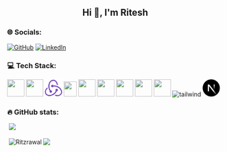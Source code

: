 <!--## ✨ About Me:-->
  <h2 align="center">Hi 👋, I'm Ritesh</h2>
<p align="center">
  <a  align="center" href="https://github.com/Ritzrawal/readme-typing-svg"></a>
</p>


### 🌐 Socials:

<p>
  <a href="https://github.com/Ritzrawal">
  <img src="https://img.shields.io/badge/GitHub-100000?style=for-the-badge&logo=github&logoColor=white" alt="GitHub"></a>
  <a href="https://www.linkedin.com/in/rawal-ritesh/">
  <img src="https://img.shields.io/badge/linkedin-%230077B5.svg?style=for-the-badge&logo=linkedin&logoColor=white" alt="LinkedIn"></a>
</p>

### 💻 Tech Stack:

<p>
    <img src="https://cdn.jsdelivr.net/gh/devicons/devicon/icons/react/react-original-wordmark.svg" height="40" width="40"/>
    <img src="https://cdn.jsdelivr.net/gh/devicons/devicon/icons/xcode/xcode-original.svg" height="40" width="40"/>
   <img src="https://raw.githubusercontent.com/devicons/devicon/master/icons/redux/redux-original.svg" alt="redux" width="40" height="40"/>
    <img src="https://cdn.jsdelivr.net/gh/devicons/devicon/icons/typescript/typescript-original.svg" height="35" width="30"/>
    <img src="https://cdn.jsdelivr.net/gh/devicons/devicon/icons/html5/html5-original-wordmark.svg" height="40" width="40"/>
    <img src="https://cdn.jsdelivr.net/gh/devicons/devicon/icons/css3/css3-original-wordmark.svg" height="40" width="40"/>
    <img src="https://cdn.jsdelivr.net/gh/devicons/devicon/icons/nodejs/nodejs-original-wordmark.svg" height="40" width="40"/>
    <img src="https://cdn.jsdelivr.net/gh/devicons/devicon/icons/mongodb/mongodb-original-wordmark.svg" height="40" width="40"/>
    <img src="https://cdn.jsdelivr.net/gh/devicons/devicon/icons/androidstudio/androidstudio-original.svg" height="40" width="40"/>
    <img src="https://www.vectorlogo.zone/logos/tailwindcss/tailwindcss-icon.svg" alt="tailwind" width="40" height="40"/>
    <img src="https://raw.githubusercontent.com/devicons/devicon/master/icons/nextjs/nextjs-original.svg" alt="nextjs" width="40" height="40"/>

</p>

### 🔥 GitHub stats:

<!-- GitHub Readme Streak Stats -->
  &nbsp;![](https://komarev.com/ghpvc/?username=Ritzrawal&color=brightgreen)
<p>&nbsp;<img align="center" src="https://github-readme-stats.vercel.app/api?username=Ritzrawal&show_icons=true&include_all_commits=true&count_private=true&rank_icon=github&locale=en" alt="Ritzrawal" />
<img align="center" src="https://github-readme-stats.vercel.app/api/top-langs/?username=Ritzrawal&layout=compact&hide_border=true&&langs_count=10&show_icons=true&theme=transparent" />
</p>


